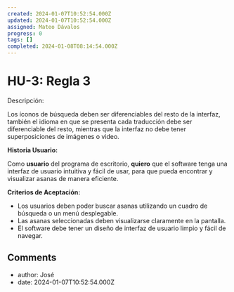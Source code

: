 ```yaml
---
created: 2024-01-07T10:52:54.000Z
updated: 2024-01-07T10:52:54.000Z
assigned: Mateo Dávalos
progress: 0
tags: []
completed: 2024-01-08T08:14:54.000Z
---
```


# HU-3: Regla 3

Descripción:

Los íconos de búsqueda deben ser diferenciables del resto de la interfaz, también el idioma en que se presenta cada traducción debe ser diferenciable del resto, mientras que la interfaz no debe tener superposiciones de imágenes o video.

**Historia Usuario:** 

Como **usuario** del programa de escritorio, **quiero** que el software tenga una interfaz de usuario intuitiva y fácil de usar, para que pueda encontrar y visualizar asanas de manera eficiente.

 **Criterios de Aceptación:**


 - Los usuarios deben poder buscar asanas utilizando un cuadro de búsqueda o un menú desplegable.
- Las asanas seleccionadas deben visualizarse claramente en la pantalla.
 - El software debe tener un diseño de interfaz de usuario limpio y fácil de navegar. 

## Comments

- author: José
- date: 2024-01-07T10:52:54.000Z
  

